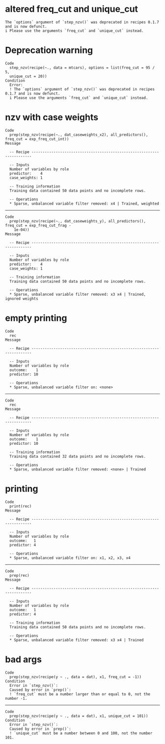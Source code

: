 # altered freq_cut and unique_cut

    The `options` argument of `step_nzv()` was deprecated in recipes 0.1.7 and is now defunct.
    i Please use the arguments `freq_cut` and `unique_cut` instead.

# Deprecation warning

    Code
      step_nzv(recipe(~., data = mtcars), options = list(freq_cut = 95 / 5,
      unique_cut = 20))
    Condition
      Error:
      ! The `options` argument of `step_nzv()` was deprecated in recipes 0.1.7 and is now defunct.
      i Please use the arguments `freq_cut` and `unique_cut` instead.

# nzv with case weights

    Code
      prep(step_nzv(recipe(~., dat_caseweights_x2), all_predictors(), freq_cut = exp_freq_cut_int))
    Message
      
      -- Recipe ----------------------------------------------------------------------
      
      -- Inputs 
      Number of variables by role
      predictor:    4
      case_weights: 1
      
      -- Training information 
      Training data contained 50 data points and no incomplete rows.
      
      -- Operations 
      * Sparse, unbalanced variable filter removed: x4 | Trained, weighted

---

    Code
      prep(step_nzv(recipe(~., dat_caseweights_y), all_predictors(), freq_cut = exp_freq_cut_frag -
        1e-04))
    Message
      
      -- Recipe ----------------------------------------------------------------------
      
      -- Inputs 
      Number of variables by role
      predictor:    4
      case_weights: 1
      
      -- Training information 
      Training data contained 50 data points and no incomplete rows.
      
      -- Operations 
      * Sparse, unbalanced variable filter removed: x3 x4 | Trained, ignored weights

# empty printing

    Code
      rec
    Message
      
      -- Recipe ----------------------------------------------------------------------
      
      -- Inputs 
      Number of variables by role
      outcome:    1
      predictor: 10
      
      -- Operations 
      * Sparse, unbalanced variable filter on: <none>

---

    Code
      rec
    Message
      
      -- Recipe ----------------------------------------------------------------------
      
      -- Inputs 
      Number of variables by role
      outcome:    1
      predictor: 10
      
      -- Training information 
      Training data contained 32 data points and no incomplete rows.
      
      -- Operations 
      * Sparse, unbalanced variable filter removed: <none> | Trained

# printing

    Code
      print(rec)
    Message
      
      -- Recipe ----------------------------------------------------------------------
      
      -- Inputs 
      Number of variables by role
      outcome:   1
      predictor: 4
      
      -- Operations 
      * Sparse, unbalanced variable filter on: x1, x2, x3, x4

---

    Code
      prep(rec)
    Message
      
      -- Recipe ----------------------------------------------------------------------
      
      -- Inputs 
      Number of variables by role
      outcome:   1
      predictor: 4
      
      -- Training information 
      Training data contained 50 data points and no incomplete rows.
      
      -- Operations 
      * Sparse, unbalanced variable filter removed: x3 x4 | Trained

# bad args

    Code
      prep(step_nzv(recipe(y ~ ., data = dat), x1, freq_cut = -1))
    Condition
      Error in `step_nzv()`:
      Caused by error in `prep()`:
      ! `freq_cut` must be a number larger than or equal to 0, not the number -1.

---

    Code
      prep(step_nzv(recipe(y ~ ., data = dat), x1, unique_cut = 101))
    Condition
      Error in `step_nzv()`:
      Caused by error in `prep()`:
      ! `unique_cut` must be a number between 0 and 100, not the number 101.

